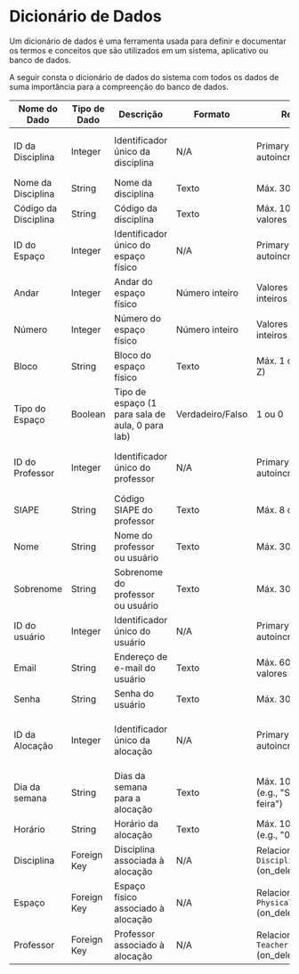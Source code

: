 # Dicionário de Dados
Um dicionário de dados é uma ferramenta usada para definir e documentar os termos e conceitos que são utilizados em um sistema, aplicativo ou banco de
dados.

A seguir consta o dicionário de dados do sistema com todos os dados de suma importância para a compreenção do banco de dados.

| **Nome do Dado**     | **Tipo de Dado** | **Descrição**                                    | **Formato**      | **Restrições**                                           | **Relacionamentos**                                              |
| -------------------- | ---------------- | ------------------------------------------------ | ---------------- | -------------------------------------------------------- | ---------------------------------------------------------------- |
| ID da Disciplina     | Integer          | Identificador único da disciplina                | N/A              | Primary key, autoincrement                               | Relacionado à tabela `Allocation` como Foreign Key               |
| Nome da Disciplina   | String           | Nome da disciplina                               | Texto            | Máx. 30 caracteres                                       | Não se aplica                                                    |
| Código da Disciplina | String           | Código da disciplina                             | Texto            | Máx. 10 caracteres, valores únicos                       | Não se aplica                                                    |
| ID do Espaço         | Integer          | Identificador único do espaço físico             | N/A              | Primary key, autoincrement                               | Relacionado à tabela `Allocation` como Foreign Key               |
| Andar                | Integer          | Andar do espaço físico                           | Número inteiro   | Valores permitidos: inteiros                             | Não se aplica                                                    |
| Número               | Integer          | Número do espaço físico                          | Número inteiro   | Valores permitidos: inteiros                             | Não se aplica                                                    |
| Bloco                | String           | Bloco do espaço físico                           | Texto            | Máx. 1 caractere (A-Z)                                   | Não se aplica                                                    |
| Tipo do Espaço       | Boolean          | Tipo de espaço (1 para sala de aula, 0 para lab) | Verdadeiro/Falso | 1 ou 0                                                   | Não se aplica                                                    |
| ID do Professor      | Integer          | Identificador único do professor                 | N/A              | Primary key, autoincrement                               | Relacionado à tabela `Allocation` como Foreign Key               |
| SIAPE                | String           | Código SIAPE do professor                        | Texto            | Máx. 8 caracteres                                        | Não se aplica                                                    |
| Nome                 | String           | Nome do professor ou usuário                     | Texto            | Máx. 30 caracteres                                       | Não se aplica                                                    |
| Sobrenome            | String           | Sobrenome do professor ou usuário                | Texto            | Máx. 30 caracteres                                       | Não se aplica                                                    |
| ID do usuário        | Integer          | Identificador único do usuário                   | N/A              | Primary key, autoincrement                               | Não se aplica                                                    |
| Email                | String           | Endereço de e-mail do usuário                    | Texto            | Máx. 60 caracteres, valores únicos                       | Não se aplica                                                    |
| Senha                | String           | Senha do usuário                                 | Texto            | Máx. 30 caracteres                                       | Não se aplica                                                    |
| ID da Alocação       | Integer          | Identificador único da alocação                  | N/A              | Primary key, autoincrement                               | Relacionado às tabelas `Discipline`, `PhysicalSpace` e `Teacher` |
| Dia da semana        | String           | Dias da semana para a alocação                   | Texto            | Máx. 10 caracteres (e.g., "Segunda-feira")               | Não se aplica                                                    |
| Horário              | String           | Horário da alocação                              | Texto            | Máx. 10 caracteres (e.g., "08:00-09:00")                 | Não se aplica                                                    |
| Disciplina           | Foreign Key      | Disciplina associada à alocação                  | N/A              | Relacionado à tabela `Discipline` (on_delete=CASCADE)    | Relacionamento com a tabela `Discipline`                         |
| Espaço               | Foreign Key      | Espaço físico associado à alocação               | N/A              | Relacionado à tabela `PhysicalSpace` (on_delete=CASCADE) | Relacionamento com a tabela `PhysicalSpace`                      |
| Professor            | Foreign Key      | Professor associado à alocação                   | N/A              | Relacionado à tabela `Teacher` (on_delete=CASCADE)       | Relacionamento com a tabela `Teacher`                            |
